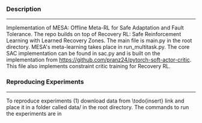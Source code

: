 ### Description
------------
Implementation of MESA: Offline Meta-RL for Safe Adaptation and Fault Tolerance. The repo builds on top of Recovery RL: Safe Reinforcement Learning with Learned Recovery Zones. The main file is main.py in the root directory. MESA's meta-learning takes place in run_multitask.py. The core SAC implementation can be found in sac.py and is built on the implementation from https://github.com/pranz24/pytorch-soft-actor-critic.
This file also implements constraint critic training for Recovery RL.

### Reproducing Experiments
------------

To reproduce experiments (1) download data from \todo{insert} link and place it in a folder called data/ in the root directory. The commands to run the experiments are in 